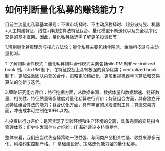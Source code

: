 # 如何判断量化私募的赚钱能力？

目前主流量化私募基本采用：不做市场择时、不主动风格择时、超分散持股、机器+人工构建特征、线性+非线性算法特征组合、量化模型不断迭代以及完全程序化交易的基本框架。因此，量化私募筛选需了解更多投资细节：

1.辨别量化投资理念与核心方法论：量化私募主要包括学院派、金融科技派与主动量化派。

2.了解团队合作模式：量化私募团队合作模式主要包括silo PM 制和centralized book 制。silo PM 制下，在特征挖掘上具有极强的竞争优势；centralized book 制下，更加注重团队内部的合作，策略更加精细化，更加重视机器学习算法和交易算法的创新与迭代。

3.策略研究能力评价：特征挖掘方面，从数据来源、数据体量和数据增速、特征数量、相关性、特征质量等多维度对量化私募进行评价；特征组合方面，具备独立开发特征组合算法的能力；组合优化方面，具有丰富的风险控制工具；算法交易方面，冲击成本可控制在10PB 以内。

4.投资执行力评价：是否实现了实验环境和生产环境的分离，具备完善的交易指令管理体系；历史突发事件应对经验；IT 基础建设支持重要性。

整体来看，我们应当优先选择策略一致性强、与同类产品相关性低、收益来源多元化、风格约束控制严格、IT 基础建设好、策略迭代能力强的量化私募。